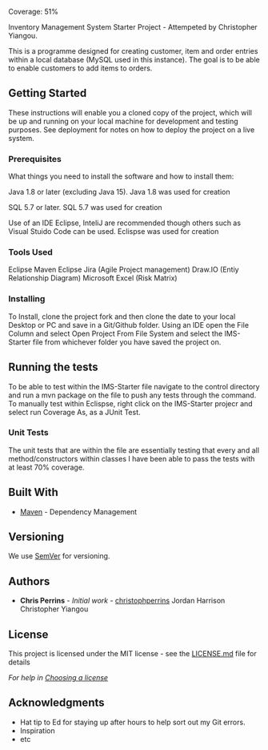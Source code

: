 Coverage: 51% 

Inventory Management System Starter Project - Attempeted by Christopher Yiangou.

This is a programme designed for creating customer, item and order entries within a local database (MySQL used in this instance). The goal is to be able to enable customers to add items to orders.

## Getting Started

These instructions will enable you a cloned copy of the project, which will be up and running on your local machine for development and testing purposes. See deployment for notes on how to deploy the project on a live system.

### Prerequisites

What things you need to install the software and how to install them:

Java 1.8 or later (excluding Java 15).
Java 1.8 was used for creation  

SQL 5.7 or later.
SQL 5.7 was used for creation 

Use of an IDE Eclipse, InteliJ are recommended though others such as Visual Stuido Code can be used.
Eclispse was used for creation 

### Tools Used 

Eclipse
Maven
Eclipse
Jira (Agile Project management)
Draw.IO (Entiy Relationship Diagram)
Microsoft Excel (Risk Matrix)

### Installing

To Install, clone the project fork and then clone the date to your local Desktop or PC and save in a Git/Github folder.
Using an IDE open the File Column and select Open Project From File System and select the IMS-Starter file from whichever folder you have saved the project on.

## Running the tests

To be able to test within the IMS-Starter file navigate to the control directory and run a mvn package on the file to push any tests through the command. To manually test within Eclispse, right click on the IMS-Starter projecr and select run Coverage As, as a JUnit Test.

### Unit Tests 

The unit tests that are within the file are essentially testing that every and all method/constructors within classes I have been able to pass the tests with at least 70% coverage. 

## Built With

* [Maven](https://maven.apache.org/) - Dependency Management

## Versioning

We use [SemVer](http://semver.org/) for versioning.

## Authors

* **Chris Perrins** - *Initial work* - [christophperrins](https://github.com/christophperrins)
 Jordan Harrison 
 Christopher Yiangou

## License

This project is licensed under the MIT license - see the [LICENSE.md](LICENSE.md) file for details 

*For help in [Choosing a license](https://choosealicense.com/)*

## Acknowledgments

* Hat tip to Ed for staying up after hours to help sort out my Git errors.  
* Inspiration
* etc
